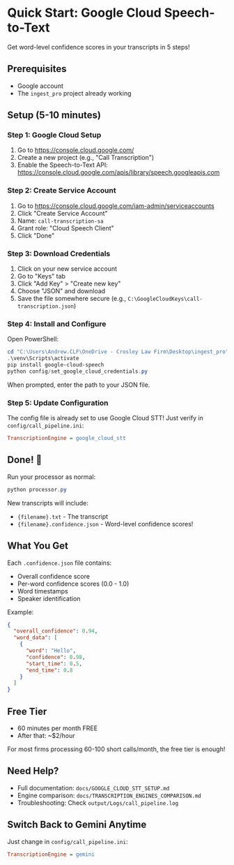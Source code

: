 # Quick Start: Google Cloud Speech-to-Text

Get word-level confidence scores in your transcripts in 5 steps!

## Prerequisites
- Google account
- The `ingest_pro` project already working

## Setup (5-10 minutes)

### Step 1: Google Cloud Setup
1. Go to https://console.cloud.google.com/
2. Create a new project (e.g., "Call Transcription")
3. Enable the Speech-to-Text API: https://console.cloud.google.com/apis/library/speech.googleapis.com

### Step 2: Create Service Account
1. Go to https://console.cloud.google.com/iam-admin/serviceaccounts
2. Click "Create Service Account"
3. Name: `call-transcription-sa`
4. Grant role: "Cloud Speech Client"
5. Click "Done"

### Step 3: Download Credentials
1. Click on your new service account
2. Go to "Keys" tab
3. Click "Add Key" > "Create new key"
4. Choose "JSON" and download
5. Save the file somewhere secure (e.g., `C:\GoogleCloudKeys\call-transcription.json`)

### Step 4: Install and Configure
Open PowerShell:
```powershell
cd "C:\Users\Andrew.CLF\OneDrive - Crosley Law Firm\Desktop\ingest_pro"
.\venv\Scripts\activate
pip install google-cloud-speech
python config/set_google_cloud_credentials.py
```

When prompted, enter the path to your JSON file.

### Step 5: Update Configuration
The config file is already set to use Google Cloud STT! Just verify in `config/call_pipeline.ini`:
```ini
TranscriptionEngine = google_cloud_stt
```

## Done! 🎉

Run your processor as normal:
```powershell
python processor.py
```

New transcripts will include:
- `{filename}.txt` - The transcript
- `{filename}.confidence.json` - Word-level confidence scores!

## What You Get

Each `.confidence.json` file contains:
- Overall confidence score
- Per-word confidence scores (0.0 - 1.0)
- Word timestamps
- Speaker identification

Example:
```json
{
  "overall_confidence": 0.94,
  "word_data": [
    {
      "word": "Hello",
      "confidence": 0.98,
      "start_time": 0.5,
      "end_time": 0.8
    }
  ]
}
```

## Free Tier
- 60 minutes per month FREE
- After that: ~$2/hour

For most firms processing 60-100 short calls/month, the free tier is enough!

## Need Help?
- Full documentation: `docs/GOOGLE_CLOUD_STT_SETUP.md`
- Engine comparison: `docs/TRANSCRIPTION_ENGINES_COMPARISON.md`
- Troubleshooting: Check `output/Logs/call_pipeline.log`

## Switch Back to Gemini Anytime
Just change in `config/call_pipeline.ini`:
```ini
TranscriptionEngine = gemini
```

